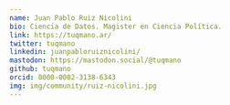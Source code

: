 ```yaml
---
name: Juan Pablo Ruiz Nicolini
bio: Ciencia de Datos. Magister en Ciencia Política. 
link: https://tuqmano.ar/
twitter: tuqmano
linkedin: juanpabloruiznicolini/
mastodon: https://mastodon.social/@tuqmano
github: tuqmano
orcid: 0000-0002-3138-6343
img: img/community/ruiz-nicolini.jpg
---
```

